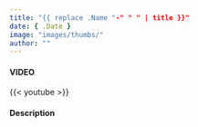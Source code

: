 ```yaml
---
title: "{{ replace .Name "-" " " | title }}"
date: { .Date }
image: "images/thumbs/"
author: ""
---
```


#### VIDEO

{{< youtube  >}}
&nbsp;

#### Description
